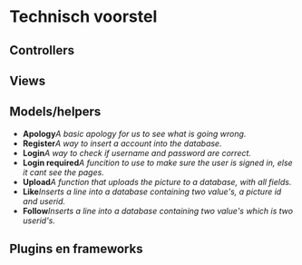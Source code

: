 # Technisch voorstel

## Controllers

## Views

## Models/helpers
- <strong>Apology</strong><em>A basic apology for us to see what is going wrong.</em>
- <strong>Register</strong><em>A way to insert a account into the database.</em>
- <strong>Login</strong><em>A way to check if username and password are correct.</em>
- <strong>Login required</strong><em>A funcition to use to make sure the user is signed in, else it cant see the pages.</em>
- <strong>Upload</strong><em>A function that uploads the picture to a database, with all fields.</em>
- <strong>Like</strong><em>Inserts a line into a database containing two value's, a picture id and userid.</em>
- <strong>Follow</strong><em>Inserts a line into a database containing two value's which is two userid's.</em>
 </ul>

## Plugins en frameworks
